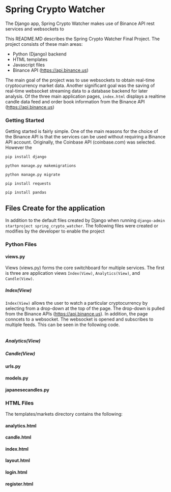 # Spring Crypto Watcher

The Django app, Spring Crypto Watcher makes use of Binance API rest services and websockets to

This README.MD describes the Spring Crypto Watcher Final Project. 
The project consists of these main areas:
- Python (Django) backend
- HTML templates
- Javascript files
- Binance API (https://api.binance.us)

The main goal of the project was to use websockets to obtain real-time cryptocurrency market data. Another significant goal
was the saving of real-time websocket streaming data to a database backend for later analysis.  Of the three main application pages, 
`index.html` displays a realtime candle data feed and order book information from the Binance API (https://api.binance.us)

### Getting Started
Getting started is fairly simple.  One of the main reasons for the choice of the Binance API is that
the services can be used without requiring a Binance API account. Originally, the Coinbase API (coinbase.com) was selected. However
the 

`pip install django`

`python manage.py makemigrations`

`python manage.py migrate`


`pip install requests`

`pip install pandas`

## Files Create for the application
In addition to the default files created by Django when running
`django-admin startproject spring_crypto_watcher`. The following files were created or modifies by the developer
to enable the project
### Python Files
#### views.py
Views (views.py) forms the core switchboard for multiple services.  The first is three are application views
`Index(View)`, `Analytics(View)`, and `Candle(View)`.
##### Index(View)
`Index(View)` allows the user to watch a particular cryptocurrency by selecting from a drop-down at the top of the page. 
The drop-down is pulled from the Binance APIs (https://api.binance.us). In addition, the page conncets to a websocket. 
The websocket is opened and subscribes to multiple feeds.  This can be seen in the following code. 
``` python

```
##### Analytics(View)
##### Candle(View)


#### urls.py
#### models.py 
#### japanesecandles.py
### HTML Files
The templates/markets directory contains the following:
#### analytics.html
#### candle.html
#### index.html
#### layout.html 
#### login.html
#### register.html


